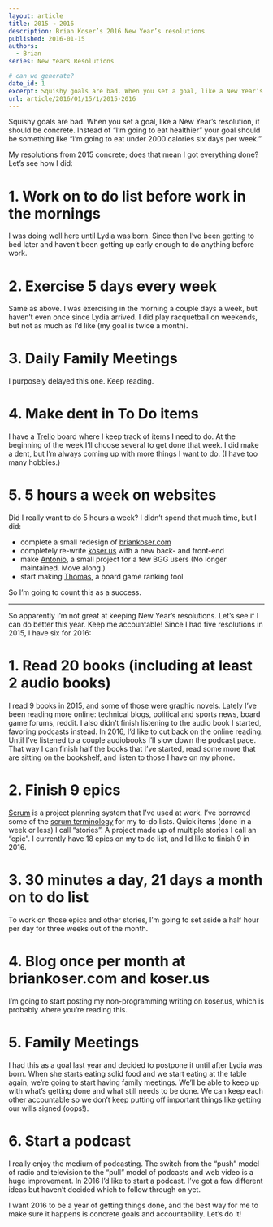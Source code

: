 ```yaml
---
layout: article
title: 2015 → 2016
description: Brian Koser’s 2016 New Year’s resolutions
published: 2016-01-15
authors:
  - Brian
series: New Years Resolutions

# can we generate?
date_id: 1
excerpt: Squishy goals are bad. When you set a goal, like a New Year’s res­o­lu­tion, it should be con­crete. In­stead of “I’m go­ing to eat health­ier” your goal should be some­thing like “I’m go­ing to eat un­der 2000 calo­ries six days per week.”
url: article/2016/01/15/1/2015-2016
---
```

Squishy goals are bad. When you set a goal, like a New Year’s resolution, it should be concrete. Instead of “I’m going to eat healthier” your goal should be something like “I’m going to eat under 2000 calories six days per week.” 

My resolutions from 2015 concrete; does that mean I got everything done? Let’s see how I did:

# 1. Work on to do list before work in the mornings
I was doing well here until Lydia was born. Since then I’ve been getting to bed later and haven’t been getting up early enough to do anything before work.

# 2. Exercise 5 days every week
Same as above. I was exercising in the morning a couple days a week, but haven’t even once since Lydia arrived. I did play racquetball on weekends, but not as much as I’d like (my goal is twice a month).

# 3. Daily Family Meetings
I purposely delayed this one. Keep reading.

# 4. Make dent in To Do items
I have a [Trello](http://trello.com) board where I keep track of items I need to do. At the beginning of the week I’ll choose several to get done that week. I did make a dent, but I’m always coming up with more things I want to do. (I have too many hobbies.)

# 5. 5 hours a week on websites
Did I really want to do 5 hours a week? I didn’t spend that much time, but I did:              
- complete a small redesign of [briankoser.com](http://briankoser.com)
- completely re-write [koser.us](http://koser.us) with a new back- and front-end
- make [Antonio](http://koser.us/antonio/), a small project for a few BGG users (No longer maintained. Move along.)
- start making [Thomas](http://github.com/briankoser/thomas), a board game ranking tool

So I’m going to count this as a success.

<hr>

So apparently I’m not great at keeping New Year’s resolutions. Let’s see if I can do better this year. Keep me accountable! Since I had five resolutions in 2015, I have six for 2016:

# 1. Read 20 books (including at least 2 audio books)
I read 9 books in 2015, and some of those were graphic novels. Lately I’ve been reading more online: technical blogs, political and sports news, board game forums, reddit. I also didn’t finish listening to the audio book I started, favoring podcasts instead. In 2016, I’d like to cut back on the online reading. Until I’ve listened to a couple audiobooks I’ll slow down the podcast pace. That way I can finish half the books that I’ve started, read some more that are sitting on the bookshelf, and listen to those I have on my phone.

# 2. Finish 9 epics
[Scrum](http://www.scrumalliance.org/why-scrum) is a project planning system that I’ve used at work. I’ve borrowed some of the [scrum terminology](https://www.scrumalliance.org/community/articles/2014/march/stories-versus-themes-versus-epics) for my to-do lists. Quick items (done in a week or less) I call “stories”. A project made up of multiple stories I call an “epic”. I currently have 18 epics on my to do list, and I’d like to finish 9 in 2016.

# 3. 30 minutes a day, 21 days a month on to do list
To work on those epics and other stories, I’m going to set aside a half hour per day for three weeks out of the month.

# 4. Blog once per month at briankoser.com and koser.us
I’m going to start posting my non-programming writing on koser.us, which is probably where you’re reading this.

# 5. Family Meetings
I had this as a goal last year and decided to postpone it until after Lydia was born. When she starts eating solid food and we start eating at the table again, we’re going to start having family meetings. We’ll be able to keep up with what’s getting done and what still needs to be done. We can keep each other accountable so we don’t keep putting off important things like getting our wills signed (oops!).

# 6. Start a podcast
I really enjoy the medium of podcasting. The switch from the “push” model of radio and television to the “pull” model of podcasts and web video is a huge improvement. In 2016 I’d like to start a podcast. I’ve got a few different ideas but haven’t decided which to follow through on yet.

I want 2016 to be a year of getting things done, and the best way for me to make sure it happens is concrete goals and accountability. Let’s do it!